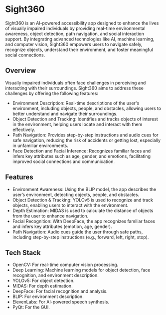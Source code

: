 # Sight360
Sight360 is an AI-powered accessibility app designed to enhance the lives of visually impaired individuals by providing real-time environmental awareness, object detection, path navigation, and social interaction support. By integrating advanced technologies like AI, machine learning, and computer vision, Sight360 empowers users to navigate safely, recognize objects, understand their environment, and foster meaningful social connections.

## Overview
Visually impaired individuals often face challenges in perceiving and interacting with their surroundings. Sight360 aims to address these challenges by offering the following features:

- Environment Description: Real-time descriptions of the user's environment, including objects, people, and obstacles, allowing users to better understand and navigate their surroundings.
- Object Detection and Tracking: Identifies and tracks objects of interest in the environment, helping users locate and interact with them effectively.
- Path Navigation: Provides step-by-step instructions and audio cues for safe navigation, reducing the risk of accidents or getting lost, especially in unfamiliar environments.
- Face Detection and Facial Inference: Recognizes familiar faces and infers key attributes such as age, gender, and emotions, facilitating improved social connections and communication.

## Features
- Environment Awareness: Using the BLIP model, the app describes the user’s environment, detecting objects, people, and obstacles.
- Object Detection & Tracking: YOLOv5 is used to recognize and track objects, enabling users to interact with the environment.
- Depth Estimation: MIDAS is used to calculate the distance of objects from the user to enhance navigation.
- Facial Recognition: With DeepFace, the app recognizes familiar faces and infers key attributes (emotion, age, gender).
- Path Navigation: Audio cues guide the user through safe paths, including step-by-step instructions (e.g., forward, left, right, stop).

## Tech Stack
- OpenCV: For real-time computer vision processing.
- Deep Learning: Machine learning models for object detection, face recognition, and environment description.
- YOLOv5: For object detection.
- MIDAS: For depth estimation.
- DeepFace: For facial recognition and analysis.
- BLIP: For environment description.
- ElevenLabs: For AI-powered speech synthesis.
- PyQt: For the GUI.

